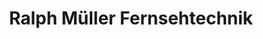 ---
title: "Ralph Müller Fernsehtechnik"
url: /wiesbaden/ralph-mueller-fernsehtechnik/
shop: Elektronik
---